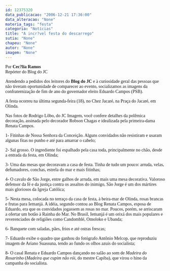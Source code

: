 ```yaml
---
id: 12375320
data_publicacao: "2006-12-21 17:36:00"
data_alteracao: "None"
materia_tags: "festa"
categoria: "Notícias"
title: "A incr?vel festa do descarrego"
sutia: "None"
chapeu: "None"
autor: "None"
imagem: "None"
---
```

<p><FONT face=Verdana></p>
<p><DIV align=RIGTH><FONT face=\"Verdana, Arial, Helvetica, sans-serif\">Por <STRONG>Cec?lia Ramos</STRONG><BR>Repórter do Blog do JC</FONT></DIV></FONT></p>
<p><P><FONT face=Verdana>Atendendo a pedidos dos leitores do <STRONG>Blog do JC</STRONG> e à curiosidade geral das pessoas que não tiveram oportunidade de comparecer ao evento, socializamos as imagens da confraternização de fim de ano do governador eleito Eduardo Campos (PSB). </FONT></P></p>
<p><P><FONT face=Verdana>A festa ocorreu na última segunda-feira (18), no Chez Jacaré, na Praça do Jacaré, em Olinda. </FONT></P></p>
<p><P><FONT face=Verdana>Nas fotos de Rodrigo Lôbo, do JC Imagem, você confere detalhes da polêmica decoração, assinada pelo decorador Robson Chagas e&nbsp;idealizada pela primeira-dama Renata Campos. </FONT></P></p>
<p><P><FONT face=Verdana>1- Fitinhas de Nossa Senhora da Conceição. Alguns convidados não resistiram e usaram algunas fitas no punho e até para amarrar o cabelo;</FONT></P></p>
<p><P><FONT face=Verdana>2- Sal grosso. O ingrediente foi espalhado pela casa toda, principalmente no chão, desde a entrada da festa, em Olinda;<BR></FONT></P></p>
<p><P><FONT face=Verdana>3- Uma das mesas que decoravam a casa de festa. Tinha de tudo um pouco: arruda, velas, defumadores, conchas, estrela do mar e mais fitinhas;<BR></FONT></P></p>
<p><P><FONT face=Verdana>4- O cavalo de São Jorge, entre galhos de arruda, em mais uma mesa decorativa. Valoroso defensor da fé e da justiça contra os assaltos do inimigo, São Jorge é um dos mártires mais gloriosos da Igreja Católica;<BR></FONT></P></p>
<p><P><FONT face=Verdana>5- Nesta mesa, colocada no terraço da casa de festa, à beira-mar de Olinda, rosas brancas e frutas para Iemanjá. A idéia, segundo contou ao Blog Renata Campos, esposa de Eduardo, era que os convidados jogassem as rosas no mar. Poucos, porém, se arriscaram a ofertar um botão à Rainha do Mar. No Brasil, Iemanjá é um orixá dos mais populares e reverenciados de religiões como Candomblé, Omoloko e Ubanda;<BR></FONT></P></p>
<p><P><FONT face=Verdana>6- Banquete com saladas, pães, frios e até ostras frescas;<BR></FONT></P></p>
<p><P><FONT face=Verdana>7- Eduardo exibe o quadro que ganhou do fotógrafo Antônio Melcop, que reproduziu imagem de Ariano Suassuna, tendo ao fundo os olhos azuis do socialista;<BR></FONT></P></p>
<p><P><FONT face=Verdana>8- O casal Renata e Eduardo Campos dançando no salão ao som de <EM>Madeira do Rosarinho </EM>(<EM>Madeira que cupim não rói</EM>, do mestre Capiba), que virou o hino da campanha&nbsp;do socialista.</FONT></P> </p>
